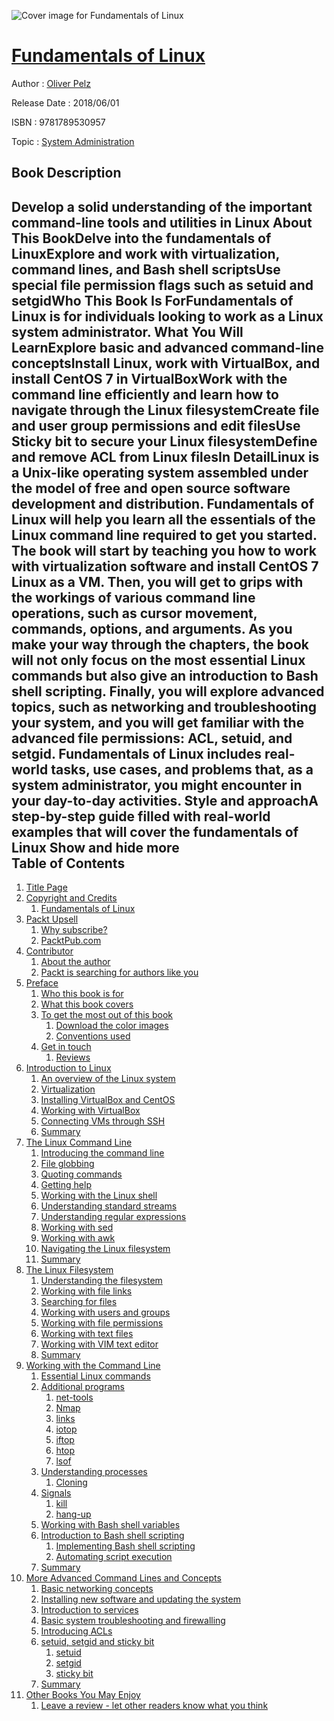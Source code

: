 ![Cover image for Fundamentals of Linux](https://imgdetail.ebookreading.net/cover/cover/system_admin/EB9781789530957.jpg)

[Fundamentals of Linux](https://ebookreading.net/view/book/Fundamentals+of+Linux-EB9781789530957_1.html "Fundamentals of Linux")
====================================================================================================================

Author : [Oliver Pelz](https://ebookreading.net/search/author/Oliver+Pelz)

Release Date : 2018/06/01

ISBN : 9781789530957

Topic : [System Administration](https://ebookreading.net/search/category/system-administration)

Book Description
-----------------

 Develop a solid understanding of the important command-line tools and utilities in Linux
About This BookDelve into the fundamentals of LinuxExplore and work with virtualization, command lines, and Bash shell scriptsUse special file permission flags such as setuid and setgidWho This Book Is ForFundamentals of Linux is for individuals looking to work as a Linux system administrator.
What You Will LearnExplore basic and advanced command-line conceptsInstall Linux, work with VirtualBox, and install CentOS 7 in VirtualBoxWork with the command line efficiently and learn how to navigate through the Linux filesystemCreate file and user group permissions and edit filesUse Sticky bit to secure your Linux filesystemDefine and remove ACL from Linux filesIn DetailLinux is a Unix-like operating system assembled under the model of free and open source software development and distribution. Fundamentals of Linux will help you learn all the essentials of the Linux command line required to get you started. The book will start by teaching you how to work with virtualization software and install CentOS 7 Linux as a VM. Then, you will get to grips with the workings of various command line operations, such as cursor movement, commands, options, and arguments. As you make your way through the chapters, the book will not only focus on the most essential Linux commands but also give an introduction to Bash shell scripting. Finally, you will explore advanced topics, such as networking and troubleshooting your system, and you will get familiar with the advanced file permissions: ACL, setuid, and setgid. Fundamentals of Linux includes real-world tasks, use cases, and problems that, as a system administrator, you might encounter in your day-to-day activities.
Style and approachA step-by-step guide filled with real-world examples that will cover the fundamentals of Linux
        Show and hide more                
Table of Contents
-----------------

1. [Title Page](https://ebookreading.net/view/book/Fundamentals+of+Linux-EB9781789530957_2.html)
1. [Copyright and Credits](https://ebookreading.net/view/book/Fundamentals+of+Linux-EB9781789530957_3.html)
    1. [Fundamentals of Linux](https://ebookreading.net/view/book/Fundamentals+of+Linux-EB9781789530957_4.html)
1. [Packt Upsell](https://ebookreading.net/view/book/Fundamentals+of+Linux-EB9781789530957_5.html)
    1. [Why subscribe?](https://ebookreading.net/view/book/Fundamentals+of+Linux-EB9781789530957_6.html)
    1. [PacktPub.com](https://ebookreading.net/view/book/Fundamentals+of+Linux-EB9781789530957_7.html)
1. [Contributor](https://ebookreading.net/view/book/Fundamentals+of+Linux-EB9781789530957_8.html)
    1. [About the author](https://ebookreading.net/view/book/Fundamentals+of+Linux-EB9781789530957_9.html)
    1. [Packt is searching for authors like you](https://ebookreading.net/view/book/Fundamentals+of+Linux-EB9781789530957_10.html)
1. [Preface](https://ebookreading.net/view/book/Fundamentals+of+Linux-EB9781789530957_12.html)
    1. [Who this book is for](https://ebookreading.net/view/book/Fundamentals+of+Linux-EB9781789530957_13.html)
    1. [What this book covers](https://ebookreading.net/view/book/Fundamentals+of+Linux-EB9781789530957_14.html)
    1. [To get the most out of this book](https://ebookreading.net/view/book/Fundamentals+of+Linux-EB9781789530957_15.html)
        1. [Download the color images](https://ebookreading.net/view/book/Fundamentals+of+Linux-EB9781789530957_16.html)
        1. [Conventions used](https://ebookreading.net/view/book/Fundamentals+of+Linux-EB9781789530957_17.html)
    1. [Get in touch](https://ebookreading.net/view/book/Fundamentals+of+Linux-EB9781789530957_18.html)
        1. [Reviews](https://ebookreading.net/view/book/Fundamentals+of+Linux-EB9781789530957_19.html)
1. [Introduction to Linux](https://ebookreading.net/view/book/Fundamentals+of+Linux-EB9781789530957_20.html)
    1. [An overview of the Linux system](https://ebookreading.net/view/book/Fundamentals+of+Linux-EB9781789530957_21.html)
    1. [Virtualization](https://ebookreading.net/view/book/Fundamentals+of+Linux-EB9781789530957_22.html)
    1. [Installing VirtualBox and CentOS](https://ebookreading.net/view/book/Fundamentals+of+Linux-EB9781789530957_23.html)
    1. [Working with VirtualBox](https://ebookreading.net/view/book/Fundamentals+of+Linux-EB9781789530957_24.html)
    1. [Connecting VMs through SSH](https://ebookreading.net/view/book/Fundamentals+of+Linux-EB9781789530957_25.html)
    1. [Summary](https://ebookreading.net/view/book/Fundamentals+of+Linux-EB9781789530957_26.html)
1. [The Linux Command Line](https://ebookreading.net/view/book/Fundamentals+of+Linux-EB9781789530957_27.html)
    1. [Introducing the command line](https://ebookreading.net/view/book/Fundamentals+of+Linux-EB9781789530957_28.html)
    1. [File globbing](https://ebookreading.net/view/book/Fundamentals+of+Linux-EB9781789530957_29.html)
    1. [Quoting commands](https://ebookreading.net/view/book/Fundamentals+of+Linux-EB9781789530957_30.html)
    1. [Getting help](https://ebookreading.net/view/book/Fundamentals+of+Linux-EB9781789530957_31.html)
    1. [Working with the Linux shell](https://ebookreading.net/view/book/Fundamentals+of+Linux-EB9781789530957_32.html)
    1. [Understanding standard streams](https://ebookreading.net/view/book/Fundamentals+of+Linux-EB9781789530957_33.html)
    1. [Understanding regular expressions](https://ebookreading.net/view/book/Fundamentals+of+Linux-EB9781789530957_34.html)
    1. [Working with sed](https://ebookreading.net/view/book/Fundamentals+of+Linux-EB9781789530957_35.html)
    1. [Working with awk](https://ebookreading.net/view/book/Fundamentals+of+Linux-EB9781789530957_36.html)
    1. [Navigating the Linux filesystem](https://ebookreading.net/view/book/Fundamentals+of+Linux-EB9781789530957_37.html)
    1. [Summary](https://ebookreading.net/view/book/Fundamentals+of+Linux-EB9781789530957_38.html)
1. [The Linux Filesystem](https://ebookreading.net/view/book/Fundamentals+of+Linux-EB9781789530957_39.html)
    1. [Understanding the filesystem](https://ebookreading.net/view/book/Fundamentals+of+Linux-EB9781789530957_40.html)
    1. [Working with file links](https://ebookreading.net/view/book/Fundamentals+of+Linux-EB9781789530957_41.html)
    1. [Searching for files](https://ebookreading.net/view/book/Fundamentals+of+Linux-EB9781789530957_42.html)
    1. [Working with users and groups](https://ebookreading.net/view/book/Fundamentals+of+Linux-EB9781789530957_43.html)
    1. [Working with file permissions](https://ebookreading.net/view/book/Fundamentals+of+Linux-EB9781789530957_44.html)
    1. [Working with text files](https://ebookreading.net/view/book/Fundamentals+of+Linux-EB9781789530957_45.html)
    1. [Working with VIM text editor](https://ebookreading.net/view/book/Fundamentals+of+Linux-EB9781789530957_46.html)
    1. [Summary](https://ebookreading.net/view/book/Fundamentals+of+Linux-EB9781789530957_47.html)
1. [Working with the Command Line](https://ebookreading.net/view/book/Fundamentals+of+Linux-EB9781789530957_48.html)
    1. [Essential Linux commands](https://ebookreading.net/view/book/Fundamentals+of+Linux-EB9781789530957_49.html)
    1. [Additional programs](https://ebookreading.net/view/book/Fundamentals+of+Linux-EB9781789530957_50.html)
        1. [net-tools](https://ebookreading.net/view/book/Fundamentals+of+Linux-EB9781789530957_51.html)
        1. [Nmap](https://ebookreading.net/view/book/Fundamentals+of+Linux-EB9781789530957_52.html)
        1. [links](https://ebookreading.net/view/book/Fundamentals+of+Linux-EB9781789530957_53.html)
        1. [iotop](https://ebookreading.net/view/book/Fundamentals+of+Linux-EB9781789530957_54.html)
        1. [iftop](https://ebookreading.net/view/book/Fundamentals+of+Linux-EB9781789530957_55.html)
        1. [htop](https://ebookreading.net/view/book/Fundamentals+of+Linux-EB9781789530957_56.html)
        1. [lsof](https://ebookreading.net/view/book/Fundamentals+of+Linux-EB9781789530957_57.html)
    1. [Understanding processes](https://ebookreading.net/view/book/Fundamentals+of+Linux-EB9781789530957_58.html)
        1. [Cloning](https://ebookreading.net/view/book/Fundamentals+of+Linux-EB9781789530957_59.html)
    1. [Signals](https://ebookreading.net/view/book/Fundamentals+of+Linux-EB9781789530957_60.html)
        1. [kill](https://ebookreading.net/view/book/Fundamentals+of+Linux-EB9781789530957_61.html)
        1. [hang-up](https://ebookreading.net/view/book/Fundamentals+of+Linux-EB9781789530957_62.html)
    1. [Working with Bash shell variables](https://ebookreading.net/view/book/Fundamentals+of+Linux-EB9781789530957_63.html)
    1. [Introduction to Bash shell scripting](https://ebookreading.net/view/book/Fundamentals+of+Linux-EB9781789530957_64.html)
        1. [Implementing Bash shell scripting](https://ebookreading.net/view/book/Fundamentals+of+Linux-EB9781789530957_65.html)
        1. [Automating script execution](https://ebookreading.net/view/book/Fundamentals+of+Linux-EB9781789530957_66.html)
    1. [Summary](https://ebookreading.net/view/book/Fundamentals+of+Linux-EB9781789530957_67.html)
1. [More Advanced Command Lines and Concepts](https://ebookreading.net/view/book/Fundamentals+of+Linux-EB9781789530957_68.html)
    1. [Basic networking concepts](https://ebookreading.net/view/book/Fundamentals+of+Linux-EB9781789530957_69.html)
    1. [Installing new software and updating the system](https://ebookreading.net/view/book/Fundamentals+of+Linux-EB9781789530957_70.html)
    1. [Introduction to services](https://ebookreading.net/view/book/Fundamentals+of+Linux-EB9781789530957_71.html)
    1. [Basic system troubleshooting and firewalling](https://ebookreading.net/view/book/Fundamentals+of+Linux-EB9781789530957_72.html)
    1. [Introducing ACLs](https://ebookreading.net/view/book/Fundamentals+of+Linux-EB9781789530957_73.html)
    1. [setuid, setgid and sticky bit](https://ebookreading.net/view/book/Fundamentals+of+Linux-EB9781789530957_74.html)
        1. [setuid](https://ebookreading.net/view/book/Fundamentals+of+Linux-EB9781789530957_75.html)
        1. [setgid](https://ebookreading.net/view/book/Fundamentals+of+Linux-EB9781789530957_76.html)
        1. [sticky bit](https://ebookreading.net/view/book/Fundamentals+of+Linux-EB9781789530957_77.html)
    1. [Summary](https://ebookreading.net/view/book/Fundamentals+of+Linux-EB9781789530957_78.html)
1. [Other Books You May Enjoy](https://ebookreading.net/view/book/Fundamentals+of+Linux-EB9781789530957_79.html)
    1. [Leave a review - let other readers know what you think](https://ebookreading.net/view/book/Fundamentals+of+Linux-EB9781789530957_80.html)
